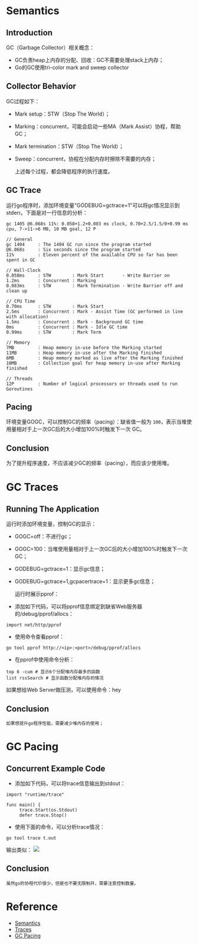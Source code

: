 # Semantics
## Introduction
  GC（Garbage Collector）相关概念：
* GC负责heap上内存的分配、回收：GC不需要处理stack上内存；
* Go的GC使用tri-color mark and sweep collector

## Collector Behavior
  GC过程如下：
* Mark setup：STW（Stop The World）；
* Marking：concurrent，可能会启动一些MA（Mark Assist）协程，帮助GC；
* Mark termination：STW（Stop The World）；
* Sweep：concurrent，协程在分配内存时擦除不需要的内存；

    上述每个过程，都会降低程序的执行速度。

## GC Trace
  运行go程序时，添加环境变量"GODEBUG=gctrace=1"可以将gc情况显示到stderr。下面是对一行信息的分析：
```
gc 1405 @6.068s 11%: 0.058+1.2+0.083 ms clock, 0.70+2.5/1.5/0+0.99 ms cpu, 7->11->6 MB, 10 MB goal, 12 P

// General
gc 1404     : The 1404 GC run since the program started
@6.068s     : Six seconds since the program started
11%         : Eleven percent of the available CPU so far has been spent in GC

// Wall-Clock
0.058ms     : STW        : Mark Start       - Write Barrier on
1.2ms       : Concurrent : Marking
0.083ms     : STW        : Mark Termination - Write Barrier off and clean up

// CPU Time
0.70ms      : STW        : Mark Start
2.5ms       : Concurrent : Mark - Assist Time (GC performed in line with allocation)
1.5ms       : Concurrent : Mark - Background GC time
0ms         : Concurrent : Mark - Idle GC time
0.99ms      : STW        : Mark Term

// Memory
7MB         : Heap memory in-use before the Marking started
11MB        : Heap memory in-use after the Marking finished
6MB         : Heap memory marked as live after the Marking finished
10MB        : Collection goal for heap memory in-use after Marking finished

// Threads
12P         : Number of logical processors or threads used to run Goroutines
```

## Pacing
  环境变量GOGC，可以控制GC的频率（pacing）：缺省值一般为 `100`，表示当堆使用量相对于上一次GC后的大小增加100%时触发下一次 GC。

## Conclusion
  为了提升程序速度，不应该减少GC的频率（pacing），而应该少使用堆。

# GC Traces
## Running The Application
  运行时添加环境变量，控制GC的显示：
* GOGC=off：不进行gc；
* GOGC=100：当堆使用量相对于上一次GC后的大小增加100%时触发下一次 GC；
* GODEBUG=gctrace=1：显示gc信息；
* GODEBUG=gctrace=1,gcpacertrace=1：显示更多gc信息；

  运行时展示pprof：
* 添加如下代码，可以将pprof信息绑定到缺省Web服务器的/debug/pprof/allocs：

```
import net/http/pprof
```
* 使用命令查看pprof：
```
go tool pprof http://<ip>:<port>/debug/pprof/allocs
```
* 在pprof中使用命令分析：
```
top 6 -cum # 显示6个分配堆内存最多的函数
list rssSearch # 显示函数分配堆内存的情况
```

  如果想给Web Server做压测，可以使用命令：hey

## Conclusion
    如果想提升go程序性能，需要减少堆内存的使用；

# GC Pacing
## Concurrent Example Code
* 添加如下代码，可以将trace信息输出到stdout：
```
import "runtime/trace"

func main() {
     trace.Start(os.Stdout)
     defer trace.Stop()
```
* 使用下面的命令，可以分析trace情况：
```
go tool trace t.out
```
输出类似：
![](https://www.ardanlabs.com/images/goinggo/103_figure2.png?v2)

## Conclusion
    虽然go的协程代价很少，但是也不要无限制开，需要注意控制数量。

# Reference
* [Semantics](https://www.ardanlabs.com/blog/2018/12/garbage-collection-in-go-part1-semantics.html)
* [Traces](https://www.ardanlabs.com/blog/2019/05/garbage-collection-in-go-part2-gctraces.html)
* [GC Pacing](https://www.ardanlabs.com/blog/2019/07/garbage-collection-in-go-part3-gcpacing.html)
